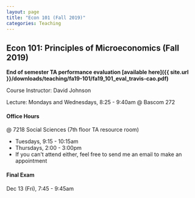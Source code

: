 ```yaml
---
layout: page
title: "Econ 101 (Fall 2019)"
categories: Teaching
---
```


## Econ 101: Principles of Microeconomics (Fall 2019)

**End of semester TA performance evaluation [available here]({{ site.url }}/downloads/teaching/fa19-101/fa19_101_eval_travis-cao.pdf)**

Course Instructor: David Johnson

Lecture: Mondays and Wednesdays, 8:25 - 9:40am @ Bascom 272

#### Office Hours

@ 7218 Social Sciences (7th floor TA resource room)
* Tuesdays, 9:15 - 10:15am
* Thursdays, 2:00 - 3:00pm
* If you can't attend either, feel free to send me an email to make an appointment

#### Final Exam
Dec 13 (Fri), 7:45 - 9:45am